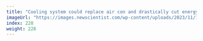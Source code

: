 ```yaml
---
title: "Cooling system could replace air con and drastically cut energy use"
imageUrl: "https://images.newscientist.com/wp-content/uploads/2023/11/16170109/SEI_180460515.jpg?width=788"
index: 228
weight: 228
---
```

